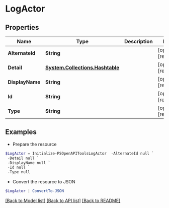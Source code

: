 # LogActor
## Properties

Name | Type | Description | Notes
------------ | ------------- | ------------- | -------------
**AlternateId** | **String** |  | [optional] [readonly] 
**Detail** | [**System.Collections.Hashtable**](SystemCollectionsHashtable.md) |  | [optional] [readonly] 
**DisplayName** | **String** |  | [optional] [readonly] 
**Id** | **String** |  | [optional] [readonly] 
**Type** | **String** |  | [optional] [readonly] 

## Examples

- Prepare the resource
```powershell
$LogActor = Initialize-PSOpenAPIToolsLogActor  -AlternateId null `
 -Detail null `
 -DisplayName null `
 -Id null `
 -Type null
```

- Convert the resource to JSON
```powershell
$LogActor | ConvertTo-JSON
```

[[Back to Model list]](../README.md#documentation-for-models) [[Back to API list]](../README.md#documentation-for-api-endpoints) [[Back to README]](../README.md)

